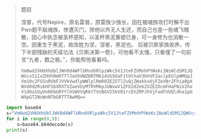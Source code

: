 > 题目
>
> 涅普，代号Nepire，原名雷普，原雷族少族长，因在被魂族攻打时解不出Pwn题不敌魂族，惨遭灭门，除他以外无人生还，而自己也差一些魂飞魄散，因心中执念被圣杯感知，以圣杯黑泥重塑已身，可一身修为也消散一空。因重生于黑泥，故改姓为涅，涅者，黑泥也。
> 后被贝斯家族收养，传下半部残缺的天级功法《贝斯决第一卷》，可他看不太懂，只看懂了一句前言“九者，数之极。”，你能帮他看看吗。
>
> `Vm0wd2VHUXhUblJWV0d4WFlURndVRlpzWkc5V1JteFZVMnhPYWxKc1NsWldSM1JQWVcxS1IxZHVhRmRTTTJoUVdWZDRTMk14VG5OaFJtUlhaV3hhVFZaclpEUlpWMUpJVm10c2FGSnRVbFJVVkVwdlpWWlplRmR0ZEZSTlZuQjZWakkxUjFZeVNrZFhia0pXWVd0d2RsbHFSbXRXTVZaeVUyMTRVMkpJUWxwV1ZFb3dZekZXZEZOcmFHaFNiV2hoV1d0a1UyUnNXbGRYYlhSWVVqRktTVnBGV25kV01rcEhZMFJhVjFadFVUQldha1pUWXpGT2NsWnNTbGRTTTAwMQ==`

```python
import base64
s="Vm0wd2VHUXhUblJWV0d4WFlURndVRlpzWkc5V1JteFZVMnhPYWxKc1NsWldSM1JQWVcxS1IxZHVhRmRTTTJoUVdWZDRTMk14VG5OaFJtUlhaV3hhVFZaclpEUlpWMUpJVm10c2FGSnRVbFJVVkVwdlpWWlplRmR0ZEZSTlZuQjZWakkxUjFZeVNrZFhia0pXWVd0d2RsbHFSbXRXTVZaeVUyMTRVMkpJUWxwV1ZFb3dZekZXZEZOcmFHaFNiV2hoV1d0a1UyUnNXbGRYYlhSWVVqRktTVnBGV25kV01rcEhZMFJhVjFadFVUQldha1pUWXpGT2NsWnNTbGRTTTAwMQ=="
for i in range(0,9):
	s=base64.b64decode(s)
print(s)
```
